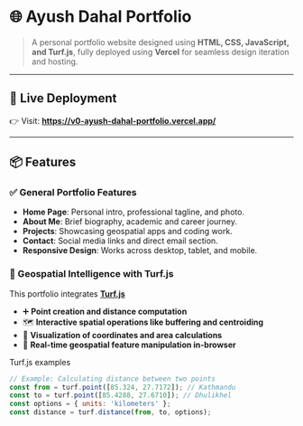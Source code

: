 # 🌐 Ayush Dahal Portfolio

> A personal portfolio website designed using **HTML, CSS, JavaScript, and Turf.js**, fully deployed using  **Vercel**  for seamless design iteration and hosting.



---

## 🔗 Live Deployment

👉 Visit: **https://v0-ayush-dahal-portfolio.vercel.app/**  


---

## 📦 Features

### ✅ General Portfolio Features

- **Home Page**: Personal intro, professional tagline, and photo.
- **About Me**: Brief biography, academic and career journey.
- **Projects**: Showcasing geospatial apps and coding work.
- **Contact**: Social media links and direct email section.
- **Responsive Design**: Works across desktop, tablet, and mobile.

### 🧭 Geospatial Intelligence with Turf.js

This portfolio integrates **[Turf.js](https://turfjs.org/)**

- ➕ **Point creation and distance computation**
- 🗺️ **Interactive spatial operations like buffering and centroiding**
- 📍 **Visualization of coordinates and area calculations**
- 📏 **Real-time geospatial feature manipulation in-browser**

Turf.js examples 

```js
// Example: Calculating distance between two points
const from = turf.point([85.324, 27.7172]); // Kathmandu
const to = turf.point([85.4288, 27.6710]); // Dhulikhel
const options = { units: 'kilometers' };
const distance = turf.distance(from, to, options);
